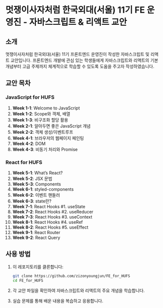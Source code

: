 # 멋쟁이사자처럼 한국외대(서울) 11기 FE 운영진 - 자바스크립트 & 리액트 교안

## 소개
멋쟁이사자처럼 한국외대(서울) 11기 프론트엔드 운영진이 작성한 자바스크립트 및 리액트 교안입니다. 프론트엔드 개발에 관심 있는 학생들에게 자바스크립트와 리액트의 기본 개념부터 고급 주제까지 체계적으로 학습할 수 있도록 도움을 주고자 작성하였습니다.

## 교안 목차
### JavaScript for HUFS
1. **Week 1-1**: Welcome to JavaScript
2. **Week 1-2**: Scope와 객체, 배열
3. **Week 1-3**: 비구조화 할당 활용
4. **Week 2-1**: 알아두면 좋은 JavaScript 개념
5. **Week 2-2**: 객체 생성/이벤트루프
6. **Week 4-1**: 브라우저의 웹페이지 페인팅
7. **Week 4-2**: DOM
8. **Week 4-3**: 비동기 처리와 Promise

### React for HUFS
1. **Week 5-1**: What’s React?
2. **Week 5-2**: JSX 문법
3. **Week 5-3**: Components
4. **Week 6-1**: styled-components
5. **Week 6-2**: 이벤트 핸들러
6. **Week 6-3**: state란?
7. **Week 7-1**: React Hooks #1. useState
8. **Week 7-2**: React Hooks #2. useReducer
9. **Week 7-3**: React Hooks #3. useContext
10. **Week 8-1**: React Hooks #4. useRef
11. **Week 8-2**: React Hooks #5. useEffect
12. **Week 9-1**: React Router
13. **Week 9-2**: React Query

## 사용 방법
1. 이 레포지토리를 클론합니다:
   ```bash
   git clone https://github.com/zizonyoungjun/FE_for_HUFS
   cd FE_for_HUFS
2. 각 교안 파일을 확인하여 자바스크립트와 리액트의 주요 개념을 학습합니다.

3. 실습 문제를 통해 배운 내용을 복습하고 응용합니다.


